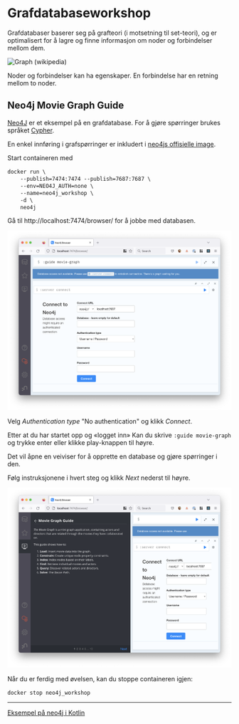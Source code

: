 # Grafdatabaseworkshop

Grafdatabaser baserer seg på grafteori (i motsetning til set-teori),
og er optimalisert for å lagre og finne informasjon om noder og 
forbindelser mellom dem.

![Graph (wikipedia)](https://upload.wikimedia.org/wikipedia/commons/3/3a/GraphDatabase_PropertyGraph.png)

Noder og forbindelser kan ha egenskaper. En forbindelse har en retning mellom to noder.

## Neo4j Movie Graph Guide

[Neo4J](https://neo4j.com/) er et eksempel på en grafdatabase.
For å gjøre spørringer brukes språket [Cypher](https://en.wikipedia.org/wiki/Cypher_(query_language)).

En enkel innføring i grafspørringer er inkludert i 
[neo4js offisielle image](https://hub.docker.com/_/neo4j).

Start containeren med

```console
docker run \
    --publish=7474:7474 --publish=7687:7687 \
    --env=NEO4J_AUTH=none \
    --name=neo4j_workshop \
    -d \
    neo4j
```

Gå til http://localhost:7474/browser/ for å jobbe med databasen.

![Første skjerm](../img/graph/neo4j_screen_0.png)

Velg *Authentication type* "No authentication" og klikk *Connect*.

Etter at du har startet opp og «logget inn»
Kan du skrive `:guide movie-graph` og trykke enter eller klikke play-knappen til høyre.


Det vil åpne en veiviser for å opprette en database og gjøre spørringer i den.

Følg instruksjonene i hvert steg og klikk _Next_ nederst til høyre.

![Andre skjerm](../img/graph/neo4j_screen_1.png)

Når du er ferdig med øvelsen, kan du stoppe containeren igjen:

```console
docker stop neo4j_workshop
```

---

[Eksempel på neo4j i Kotlin](https://github.com/erictsangx/kotlin-neo4j)